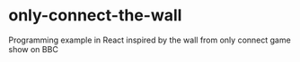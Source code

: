 # only-connect-the-wall
Programming example in React inspired by the wall from only connect game show on BBC
